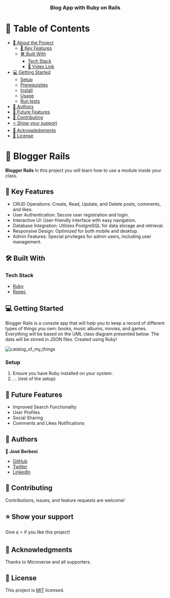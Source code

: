 <a name="readme-top"></a>

<div align="center">
  <h3><b>Blog App with Ruby on Rails</b></h3>
</div>

# 📗 Table of Contents

- [📖 About the Project](#about-project)
  - [🚀 Key Features](#key-features)
  - [🛠 Built With](#built-with)
    - [Tech Stack](#tech-stack)
    - [🚀 Video Link](#video-demo)
- [💻 Getting Started](#getting-started)
  - [Setup](#setup)
  - [Prerequisites](#prerequisites)
  - [Install](#install)
  - [Usage](#usage)
  - [Run tests](#run-tests)
- [👥 Authors](#authors)
- [🔭 Future Features](#future-features)
- [🤝 Contributing](#contributing)
- [⭐️ Show your support](#support)
- [🙏 Acknowledgments](#acknowledgements)
- [📝 License](#license)

# 📖 Blogger Rails <a name="about-project"></a>

**Blogger Rails** In this project you will learn how to use a module inside your class.

## 🚀 Key Features <a name="key-features"></a>

- CRUD Operations: Create, Read, Update, and Delete posts, comments, and likes.
- User Authentication: Secure user registration and login.
- Interactive UI: User-friendly interface with easy navigation.
- Database Integration: Utilizes PostgreSQL for data storage and retrieval.
- Responsive Design: Optimized for both mobile and desktop.
- Admin Features: Special privileges for admin users, including user management.

## 🛠 Built With <a name="built-with"></a>

### Tech Stack <a name="tech-stack"></a>

- [Ruby](https://www.ruby-lang.org/)
- [Rspec](https://rspec.info/)

## 💻 Getting Started <a name="getting-started"></a>

Blogger Rails is a console app that will help you to keep a record of different types of things you own: books, music albums, movies, and games. Everything will be based on the UML class diagram presented below. The data will be stored in JSON files.
Created using Ruby!

![catalog_of_my_things](https://github.com/microverseinc/curriculum-ruby/blob/main/group-capstone/images/catalog_of_my_things.png)

### Setup <a name="setup"></a>

1. Ensure you have Ruby installed on your system.
2. ... (rest of the setup)

## 🔭 Future Features <a name="future-features"></a>

- Improved Search Functionality
- User Profiles
- Social Sharing
- Comments and Likes Notifications

## 👥 Authors <a name="authors"></a>

👤 **José Berbesi**

- [GitHub](https://github.com/jlberbesi)
- [Twitter](https://twitter.com/imberbesi)
- [LinkedIn](https://www.linkedin.com/in/jlberbesi/)

## 🤝 Contributing <a name="contributing"></a>

Contributions, issues, and feature requests are welcome!

## ⭐️ Show your support <a name="support"></a>

Give a ⭐️ if you like this project!

## 🙏 Acknowledgments <a name="acknowledgements"></a>

Thanks to Microverse and all supporters.

## 📝 License <a name="license"></a>

This project is [MIT](./LICENSE) licensed.